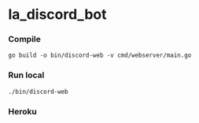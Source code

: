 # la_discord_bot

### Compile

```shell
go build -o bin/discord-web -v cmd/webserver/main.go
```

### Run local
```shell
./bin/discord-web
```

### Heroku
